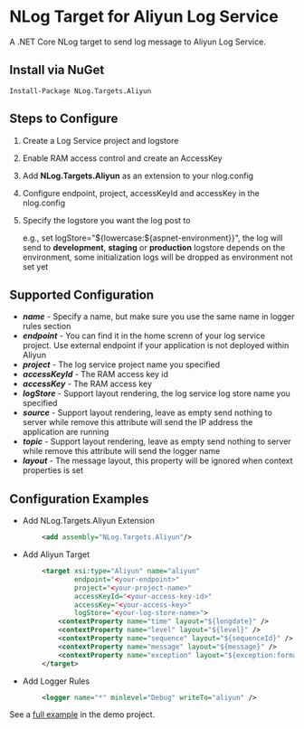 # NLog Target for Aliyun Log Service

A .NET Core NLog target to send log message to Aliyun Log Service.

## Install via NuGet
    Install-Package NLog.Targets.Aliyun

## Steps to Configure
1. Create a Log Service project and logstore
2. Enable RAM access control and create an AccessKey
3. Add **NLog.Targets.Aliyun** as an extension to your nlog.config
4. Configure endpoint, project, accessKeyId and accessKey in the nlog.config
5. Specify the logstore you want the log post to
   
   e.g., set logStore="\${lowercase:\${aspnet-environment}}", the log will send to **development**, **staging** or **production** logstore depends on the environment, some initialization logs will be dropped as environment not set yet

## Supported Configuration

- _**name**_ - Specify a name, but make sure you use the same name in logger rules section
- _**endpoint**_ - You can find it in the home screnn of your log service project. Use external endpoint if your application is not deployed within Aliyun
- _**project**_ - The log service project name you specified
- _**accessKeyId**_ - The RAM access key id
- _**accessKey**_ - The RAM access key
- _**logStore**_ - Support layout rendering, the log service log store name you specified
- _**source**_ - Support layout rendering, leave as empty send nothing to server while remove this attribute will send the IP address the application are running
- _**topic**_ - Support layout rendering, leave as empty send nothing to server while remove this attribute will send the logger name
- _**layout**_ - The message layout, this property will be ignored when context properties is set

## Configuration Examples

- Add NLog.Targets.Aliyun Extension
```xml
        <add assembly="NLog.Targets.Aliyun"/>
```

- Add Aliyun Target
```xml
        <target xsi:type="Aliyun" name="aliyun"
                endpoint="<your-endpoint>"
                project="<your-project-name>"
                accessKeyId="<your-access-key-id>"
                accessKey="<your-access-key>"
                logStore="<your-log-store-name>">
            <contextProperty name="time" layout="${longdate}" />
            <contextProperty name="level" layout="${level}" />
            <contextProperty name="sequence" layout="${sequenceId}" />
            <contextProperty name="message" layout="${message}" />
            <contextProperty name="exception" layout="${exception:format=ToString,StackTrace}" includeEmptyValue="false" />
        </target>
```

- Add Logger Rules
```xml
        <logger name="*" minlevel="Debug" writeTo="aliyun" />
```

See a [full example](demo/NLog.config) in the demo project.
